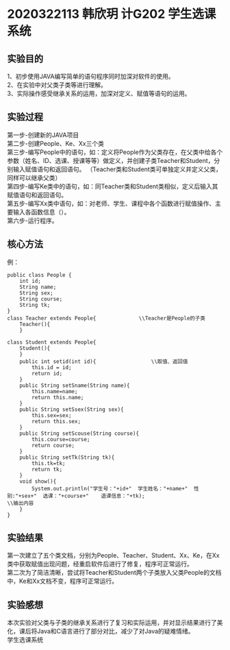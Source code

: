 # 2020322113  韩欣玥  计G202  学生选课系统
## 实验目的  
1、初步使用JAVA编写简单的语句程序同时加深对软件的使用。  
2、在实验中对父类子类等进行理解。  
3、实际操作感受继承关系的运用，加深对定义、赋值等语句的运用。  
## 实验过程  
第一步-创建新的JAVA项目  
第二步-创建People、Ke、Xx三个类  
第三步-编写People中的语句，如：定义将People作为父类存在，在父类中给各个参数（姓名、ID、选课、授课等等）做定义，并创建子类Teacher和Student，分别输入赋值语句和返回语句。 （Teacher类和Student类可单独定义并定义父类，同样可以继承父类）  
第四步-编写Ke类中的语句，如：同Teacher类和Student类相似，定义后输入其赋值语句和返回语句。  
第五步-编写Xx类中语句，如：对老师、学生、课程中各个函数进行赋值操作、主要输入各函数信息（）。    
第六步-运行程序。    
## 核心方法  
例：
```
public class People {
	int id;
	String name;
	String sex;
	String course;
	String tk;
}
class Teacher extends People{              \\Teacher是People的子类
	Teacher(){
	}
```  
``` 
class Student extends People{
	Student(){
	}
	public int setid(int id){                  \\取值、返回值
		this.id = id;
		return id;
	}
	public String setSname(String name){
		this.name=name;
		return this.name;
	}
	public String setSsex(String sex){
		this.sex=sex;
		return this.sex;
	}
	public String setScouse(String course){
		this.course=course;
		return course;
	}
	public String setTk(String tk){
		this.tk=tk;
		return tk;
	}
	void show(){
		System.out.println("学生号："+id+"  学生姓名："+name+"  性别:"+sex+"  选课："+course+"    退课信息："+tk);                               \\输出内容
	}
}
``` 
## 实验结果  
第一次建立了五个类文档，分别为People、Teacher、Student、Xx、Ke，在Xx类中获取赋值出现问题，经重启软件后进行了修复，程序可正常运行。    
第二次为了简洁清晰，尝试将Teacher和Student两个子类放入父类People的文档中，Ke和Xx文档不变，程序可正常运行。   

## 实验感想  
本次实验对父类与子类的继承关系进行了复习和实际运用，并对显示结果进行了美化，课后将Java和C语言进行了部分对比，减少了对Java的疑难情绪。    
学生选课系统
